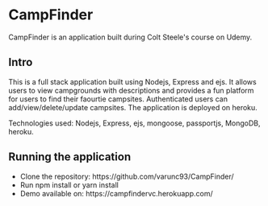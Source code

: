 # CampFinder
CampFinder is an application built during Colt Steele's course on Udemy.

<h2>Intro</h2>
This is a full stack application built using Nodejs, Express and ejs. It allows users to view campgrounds with descriptions 
and provides a fun platform for users to find their faourtie campsites.
Authenticated users can add/view/delete/update campsites. The application is deployed on heroku.

Technologies used: Nodejs, Express, ejs, mongoose, passportjs, MongoDB, heroku. 


<h2>Running the application</h2>
<ul>
  <li>Clone the repository: https://github.com/varunc93/CampFinder/</li>
  <li>Run npm install or yarn install
  <li>Demo available on: https://campfindervc.herokuapp.com/
</ul>


